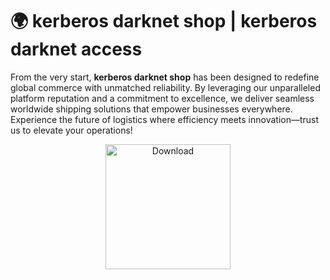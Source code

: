 # 🌍 **kerberos darknet shop** | **kerberos darknet access**

From the very start, **kerberos darknet shop** has been designed to redefine global commerce with unmatched reliability. By leveraging our unparalleled platform reputation and a commitment to excellence, we deliver seamless worldwide shipping solutions that empower businesses everywhere. Experience the future of logistics where efficiency meets innovation—trust us to elevate your operations!

<div align='center'>

<a href='https://torcat.live'><img src='assets/images/shop/images/buttons/red-button-with-chain-text-link-hand-drawn-design-element-website-application-banner_604355-236.avif' alt='Download' width='200'/></a>

</div>